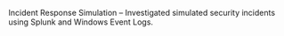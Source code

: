 Incident Response Simulation – Investigated simulated security incidents using Splunk and Windows Event Logs.